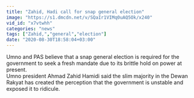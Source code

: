 ```yaml
---
title: "Zahid, Hadi call for snap general election"
image: "https://s1.dmcdn.net/v/SQaIr1VIMq0uAQ5Ok/x240"
vid_id: "x7vtwhh"
categories: "news"
tags: ["Zahid,","general","election"]
date: "2020-08-30T18:58:04+03:00"
---
```

Umno and PAS believe that a snap general election is required for the government to seek a fresh mandate due to its brittle hold on power at present.  <br>Umno president Ahmad Zahid Hamidi said the slim majority in the Dewan Rakyat has created the perception that the government is unstable and exposed it to ridicule.
